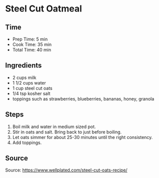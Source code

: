 # Steel Cut Oatmeal

## Time

- Prep Time: 5 min
- Cook Time: 35 min
- Total Time: 40 min

## Ingredients

- 2 cups milk
- 1 1/2 cups water
- 1 cup steel cut oats
- 1/4 tsp kosher salt
- toppings such as strawberries, blueberries, bananas, honey, granola

## Steps

1. Boil milk and water in medium sized pot.
2. Stir in oats and salt. Bring back to just before boiling.
3. Let oats simmer for about 25-30 minutes until the right consistency.
4. Add toppings.

## Source

Source: <https://www.wellplated.com/steel-cut-oats-recipe/>
